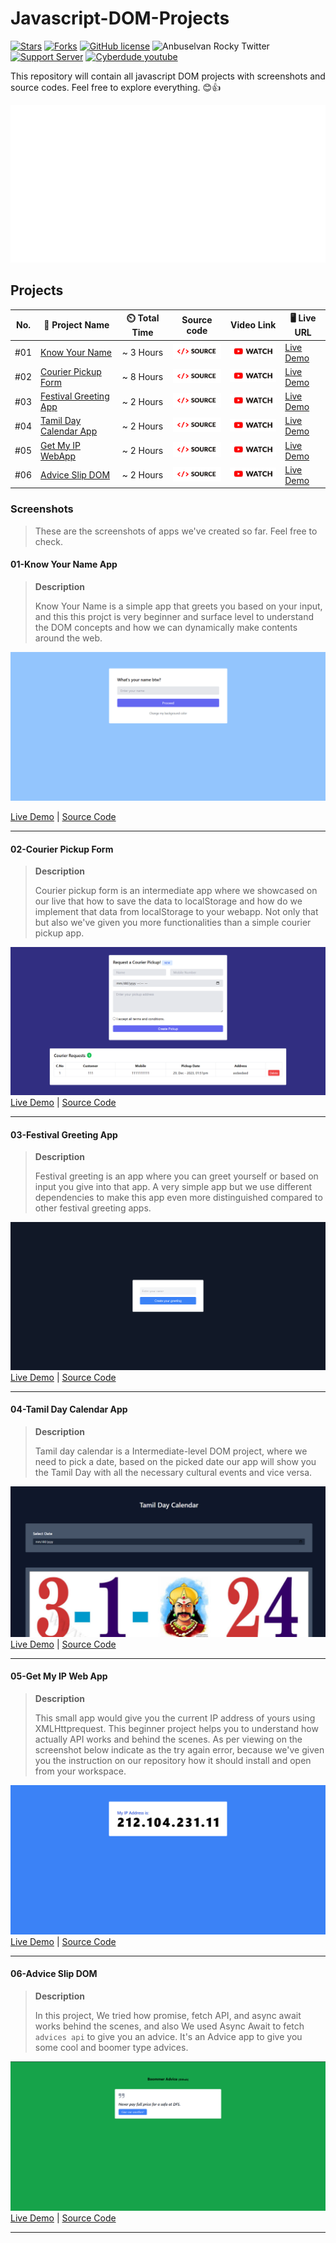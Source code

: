 # Javascript-DOM-Projects

[![Stars](https://img.shields.io/github/stars/anburocky3/Javascript-DOM-Projects)](https://github.com/anburocky3/Javascript-DOM-Projects)
[![Forks](https://img.shields.io/github/forks/anburocky3/Javascript-DOM-Projects)](https://github.com/anburocky3/Javascript-DOM-Projects)
[![GitHub license](https://img.shields.io/github/license/anburocky3/Javascript-DOM-Projects)](https://github.com/anburocky3/Javascript-DOM-Projects)
![Anbuselvan Rocky Twitter](https://img.shields.io/twitter/url?style=social&url=https%3A%2F%2Fgithub.com%2Fanburocky3%2FJavascript-DOM-Projects)
[![Support Server](https://img.shields.io/discord/742347296091537448.svg?label=Discord&logo=Discord&colorB=7289da)](https://bit.ly/cyberdudeDiscord)
[![Cyberdude youtube](https://img.shields.io/youtube/channel/subscribers/UCteUj8bL1ppZcS70UCWrVfw?style=social)](https://bit.ly/cyberdudeYT)

This repository will contain all javascript DOM projects with screenshots and source codes. Feel free to explore everything. 😊👍

<img src="./supports/header.svg" alt="Learn more from cyberdude networks."/>

## Projects

| No. | 🚀 Project Name                                      | ⏲️ Total Time |                       Source code                       | Video Link                                                                           | 🖥️ Live URL                                          |
| --- | ---------------------------------------------------- | :-----------: | :-----------------------------------------------------: | ------------------------------------------------------------------------------------ | ---------------------------------------------------- |
| #01 | [Know Your Name](#01-know-your-name-app)             |   ~ 3 Hours   | [<img width="100px" src="./supports/code-btn.png" />]() | [<img width="100px" src="./supports/video-btn.png" />](https://youtu.be/0Q8eftj5OA0) | [Live Demo](https://anburocky3.github.io/know-your-name/)         |
| #02 | [Courier Pickup Form](#02-courier-pickup-form)       |   ~ 8 Hours   | [<img width="100px" src="./supports/code-btn.png" />]() | [<img width="100px" src="./supports/video-btn.png" />](https://youtu.be/0Q8eftj5OA0) | [Live Demo](https://anburocky3.github.io/courier-pickup-form/)    |
| #03 | [Festival Greeting App](#03-festival-greeting-app)   |   ~ 2 Hours   | [<img width="100px" src="./supports/code-btn.png" />]() | [<img width="100px" src="./supports/video-btn.png" />](https://youtu.be/0Q8eftj5OA0) | [Live Demo](https://anburocky3.github.io/festival-greeting-app/)  |
| #04 | [Tamil Day Calendar App](#04-tamil-day-calendar-app) |   ~ 2 Hours   | [<img width="100px" src="./supports/code-btn.png" />]() | [<img width="100px" src="./supports/video-btn.png" />](https://youtu.be/0Q8eftj5OA0) | [Live Demo](https://anburocky3.github.io/tamil-day-calendar-app/) |
| #05 | [Get My IP WebApp](#05-get-my-ip-webapp) |   ~ 2 Hours   | [<img width="100px" src="./supports/code-btn.png" />]() | [<img width="100px" src="./supports/video-btn.png" />](https://www.youtube.com/watch?v=lje9-Ft71IA) | [Live Demo](https://anburocky3.github.io/Get-My-IP-Web-App/) |
| #06 | [Advice Slip DOM](#06-advice-slip-dom) |   ~ 2 Hours   | [<img width="100px" src="./supports/code-btn.png" />]() | [<img width="100px" src="./supports/video-btn.png" />](https://www.youtube.com/watch?v=za0l3l8rwFg) | [Live Demo](https://anburocky3.github.io/advise-slip-dom/) |

### Screenshots

> These are the screenshots of apps we've created so far. Feel free to check.

#### 01-Know Your Name App

> **Description**
>
> Know Your Name is a simple app that greets you based on your input, and this this projct is very beginner and surface level to understand the DOM concepts and how we can dynamically make contents around the web. 

![Know Your Name](./screenshots/know-your-name.png)

[Live Demo](https://anburocky3.github.io/know-your-name/) | [Source Code](https://github.com/anburocky3/know-your-name)

---

#### 02-Courier Pickup Form

> **Description**
>
> Courier pickup form is an intermediate app where we showcased on our live that how to save the data to localStorage and how do we implement that data from localStorage to your webapp. Not only that but also we've given you more functionalities than a simple courier pickup app. 

![Know Your Name](./screenshots/courier-pickup-app.png)
[Live Demo](https://anburocky3.github.io/courier-pickup-form/) | [Source Code](https://github.com/anburocky3/courier-pickup-form)

---

#### 03-Festival Greeting App

> **Description**
>
> Festival greeting is an app where you can greet yourself or based on input you give into that app. A very simple app but we use different dependencies to make this app even more distinguished compared to other festival greeting apps. 

![Know Your Name](./screenshots/festival-app.png)
[Live Demo](https://anburocky3.github.io/festival-greeting-app/) | [Source Code](https://github.com/anburocky3/festival-greeting-app)

---

#### 04-Tamil Day Calendar App

> **Description**
>
> Tamil day calendar is a Intermediate-level DOM project, where we need to pick a date, based on the picked date our app will show you the Tamil Day with all the necessary cultural events and vice versa.

![Know Your Name](./screenshots/tamil-calendar-app.png)
[Live Demo](https://anburocky3.github.io/tamil-day-calendar-app/) | [Source Code](https://github.com/anburocky3/tamil-day-calendar-app)

---

#### 05-Get My IP Web App

> **Description**
>
> This small app would give you the current IP address of yours using XMLHttprequest. This beginner project helps you to understand how actually API works and behind the scenes. As per viewing on the screenshot below indicate as the try again error, because we've given you the instruction on our repository how it should install and open from your workspace. 

![Know Your Name](./screenshots/ip-lookup-app-1.png)
[Live Demo](https://anburocky3.github.io/Get-My-IP-Web-App/) | [Source Code](https://github.com/anburocky3/Get-My-IP-Web-App)

---

#### 06-Advice Slip DOM

> **Description**
>
> In this project, We tried how promise, fetch API, and async await works behind the scenes, and also We used Async Await to fetch `advices api` to give you an advice. It's an Advice app to give you some cool and boomer type advices. 

![Advice Slip DOM](./screenshots/advice-slip-screenshot.png)
[Live Demo](https://anburocky3.github.io/advise-slip-dom/) | [Source Code](https://github.com/anburocky3/advise-slip-dom)

---
